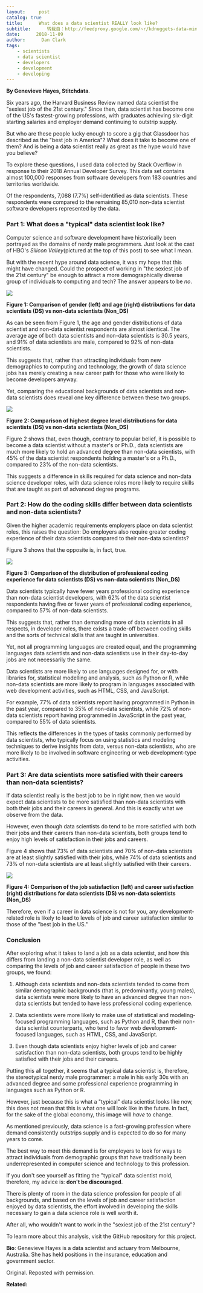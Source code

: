 ```yaml
---
layout:     post
catalog: true
title:      What does a data scientist REALLY look like?
subtitle:      转载自：http://feedproxy.google.com/~r/kdnuggets-data-mining-analytics/~3/3DvOHtIDAZo/data-scientist-look-like.html
date:      2018-11-09
author:      Dan Clark
tags:
    - scientists
    - data scientist
    - developers
    - development
    - developing
---
```


**By Genevieve Hayes, Stitchdata**.

Six years ago, the Harvard Business Review named data scientist the "sexiest job of the 21st century." Since then, data scientist has become one of the US's fastest-growing professions, with graduates achieving six-digit starting salaries and employer demand continuing to outstrip supply.

But who are these people lucky enough to score a gig that Glassdoor has described as the "best job in America"? What does it take to become one of them? And is being a data scientist really as great as the hype would have you believe?

To explore these questions, I used data collected by Stack Overflow in response to their 2018 Annual Developer Survey. This data set contains almost 100,000 responses from software developers from 183 countries and territories worldwide.

Of the respondents, 7,088 (7.7%) self-identified as data scientists. These respondents were compared to the remaining 85,010 non-data scientist software developers represented by the data.

### Part 1: What does a "typical" data scientist look like?

Computer science and software development have historically been portrayed as the domains of nerdy male programmers. Just look at the cast of HBO's *Silicon Valley*(pictured at the top of this post) to see what I mean.

But with the recent hype around data science, it was my hope that this might have changed. Could the prospect of working in "the sexiest job of the 21st century" be enough to attract a more demographically diverse group of individuals to computing and tech? The answer appears to be *no*.

![](https://www.stitchdata.com/blog/content/images/2018/10/gender_age_combined.JPG)


**Figure 1: Comparison of gender (left) and age (right) distributions for data scientists (DS) vs non-data scientists (Non_DS)**

As can be seen from Figure 1, the age and gender distributions of data scientist and non-data scientist respondents are almost identical. The average age of both data scientists and non-data scientists is 30.5 years, and 91% of data scientists are male, compared to 92% of non-data scientists.

This suggests that, rather than attracting individuals from new demographics to computing and technology, the growth of data science jobs has merely creating a new career path for those who were likely to become developers anyway.

Yet, comparing the educational backgrounds of data scientists and non-data scientists does reveal one key difference between these two groups.

![](https://www.stitchdata.com/blog/content/images/2018/10/ed_compare.JPG)


**Figure 2: Comparison of highest degree level distributions for data scientists (DS) vs non-data scientists (Non_DS)**

Figure 2 shows that, even though, contrary to popular belief, it is possible to become a data scientist without a master's or Ph.D., data scientists are much more likely to hold an advanced degree than non-data scientists, with 45% of the data scientist respondents holding a master's or a Ph.D., compared to 23% of the non-data scientists.

This suggests a difference in skills required for data science and non-data science developer roles, with data science roles more likely to require skills that are taught as part of advanced degree programs.

### Part 2: How do the coding skills differ between data scientists and non-data scientists?

Given the higher academic requirements employers place on data scientist roles, this raises the question: Do employers also require greater coding experience of their data scientists compared to their non-data scientists?

Figure 3 shows that the opposite is, in fact, true.

![](https://www.stitchdata.com/blog/content/images/2018/10/coding_compare.JPG)


**Figure 3: Comparison of the distribution of professional coding experience for data scientists (DS) vs non-data scientists (Non_DS)**

Data scientists typically have fewer years professional coding experience than non-data scientist developers, with 62% of the data scientist respondents having five or fewer years of professional coding experience, compared to 57% of non-data scientists.

This suggests that, rather than demanding more of data scientists in all respects, in developer roles, there exists a trade-off between coding skills and the sorts of technical skills that are taught in universities.

Yet, not all programming languages are created equal, and the programming languages data scientists and non-data scientists use in their day-to-day jobs are not necessarily the same.

Data scientists are more likely to use languages designed for, or with libraries for, statistical modelling and analysis, such as Python or R, while non-data scientists are more likely to program in languages associated with web development activities, such as HTML, CSS, and JavaScript.

For example, 77% of data scientists report having programmed in Python in the past year, compared to 35% of non-data scientists, while 72% of non-data scientists report having programmed in JavaScript in the past year, compared to 55% of data scientists.

This reflects the differences in the types of tasks commonly performed by data scientists, who typically focus on using statistics and modeling techniques to derive insights from data, versus non-data scientists, who are more likely to be involved in software engineering or web development-type activities.

### Part 3: Are data scientists more satisfied with their careers than non-data scientists?

If data scientist really is the best job to be in right now, then we would expect data scientists to be more satisfied than non-data scientists with both their jobs and their careers in general. And this is exactly what we observe from the data.

However, even though data scientists do tend to be more satisfied with both their jobs and their careers than non-data scientists, both groups tend to enjoy high levels of satisfaction in their jobs and careers.

Figure 4 shows that 73% of data scientists and 70% of non-data scientists are at least slightly satisfied with their jobs, while 74% of data scientists and 73% of non-data scientists are at least slightly satisfied with their careers.

![](https://www.stitchdata.com/blog/content/images/2018/10/job_career_sat_combined.JPG)


**Figure 4: Comparison of the job satisfaction (left) and career satisfaction (right) distributions for data scientists (DS) vs non-data scientists (Non_DS)**

Therefore, even if a career in data science is not for you, any development-related role is likely to lead to levels of job and career satisfaction similar to those of the "best job in the US."

### Conclusion

After exploring what it takes to land a job as a data scientist, and how this differs from landing a non-data scientist developer role, as well as comparing the levels of job and career satisfaction of people in these two groups, we found:

1. Although data scientists and non-data scientists tended to come from similar demographic backgrounds (that is, predominantly, young males), data scientists were more likely to have an advanced degree than non-data scientists but tended to have less professional coding experience.

1. Data scientists were more likely to make use of statistical and modeling-focused programming languages, such as Python and R, than their non-data scientist counterparts, who tend to favor web development-focused languages, such as HTML, CSS, and JavaScript.

1. Even though data scientists enjoy higher levels of job and career satisfaction than non-data scientists, both groups tend to be highly satisfied with their jobs and their careers.


Putting this all together, it seems that a typical data scientist is, therefore, the stereotypical nerdy male programmer: a male in his early 30s with an advanced degree and some professional experience programming in languages such as Python or R.

However, just because this is what a "typical" data scientist looks like now, this does not mean that this is what one will look like in the future. In fact, for the sake of the global economy, this image will *have* to change.

As mentioned previously, data science is a fast-growing profession where demand consistently outstrips supply and is expected to do so for many years to come.

The best way to meet this demand is for employers to look for ways to attract individuals from demographic groups that have traditionally been underrepresented in computer science and technology to this profession.

If you don't see yourself as fitting the "typical" data scientist mold, therefore, my advice is: **don't be discouraged**.

There is plenty of room in the data science profession for people of all backgrounds, and based on the levels of job and career satisfaction enjoyed by data scientists, the effort involved in developing the skills necessary to gain a data science role is well worth it.

After all, who wouldn't want to work in the "sexiest job of the 21st century"?

To learn more about this analysis, visit the GitHub repository for this project.

**Bio**: Genevieve Hayes is a data scientist and actuary from Melbourne, Australia. She has held positions in the insurance, education and government sector.

Original. Reposted with permission.

**Related:**



 
